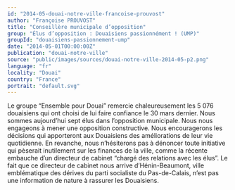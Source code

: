 ```yaml
---
id: "2014-05-douai-notre-ville-francoise-prouvost"
author: "Françoise PROUVOST"
title: "Conseillère municipale d’opposition"
group: "Élus d’opposition : Douaisiens passionnément ! (UMP)"
groupId: "douaisiens-passionnement-ump"
date: "2014-05-01T00:00:00Z"
publication: "douai-notre-ville"
source: "public/images/sources/douai-notre-ville-2014-05-p2.png"
language: "fr"
locality: "Douai"
country: "France"
portrait: "default.svg"
---
```


Le groupe “Ensemble pour Douai” remercie chaleureusement les 5 076 douaisiens qui ont choisi de lui faire confiance le 30 mars dernier. Nous sommes aujourd’hui sept élus dans l’opposition municipale. Nous nous engageons à mener une opposition constructive. Nous encouragerons les décisions qui apporteront aux Douaisiens des améliorations de leur vie quotidienne. En revanche, nous n’hésiterons pas à dénoncer toute initiative qui pèserait inutilement sur les finances de la ville, comme la récente embauche d’un directeur de cabinet “chargé des relations avec les élus”. Le fait que ce directeur de cabinet nous arrive d’Hénin-Beaumont, ville emblématique des dérives du parti socialiste du Pas-de-Calais, n’est pas une information de nature à rassurer les Douaisiens.
